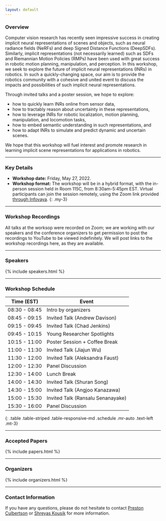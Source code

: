 ```yaml
---
layout: default
---
```

### Overview

Computer vision research has recently seen impressive success in creating implicit neural representations of scenes and objects, such as neural radiance fields (NeRFs) and deep Signed Distance Functions (DeepSDFs). Similarly, implicit representations (not necessarily learned) such as SDFs and Riemannian Motion Policies (RMPs) have been used with great success in robotic motion planning, manipulation, and perception. In this workshop, we seek to explore the future of implicit neural representations (INRs) in robotics. In such a quickly-changing space, our aim is to provide the robotics community with a cohesive and united event to discuss the impacts and possibilities of such implicit neural representations.

Through invited talks and a poster session, we hope to explore:
* how to quickly learn INRs online from sensor data,
* how to tractably reason about uncertainty in these representations,
* how to leverage INRs for robotic localization, motion planning, manipulation, and locomotion tasks,
* how to embed semantic understanding in such representations, and
* how to adapt INRs to simulate and predict dynamic and uncertain scenes.

We hope that this workshop will fuel interest and promote research in learning implicit scene representations for applications in robotics.


---
### Key Details

- **Workshop date:** Friday, May 27, 2022.
- **Workshop format:** The workshop will be in a hybrid format, with the in-person session held in Room 115C, from 8:30am-5:45pm EST. Virtual participants can join the session remotely, using the Zoom link provided [through Infovaya](https://events.infovaya.com/session?id=14416).
{: .my-3}

---
### Workshop Recordings

All talks at the worksop were recorded on Zoom; we are working with our speakers and the conference organizers to get permission to post the recordings to YouTube to be viewed indefinitely. We will post links to the workshop recordings here, as they are available.

---
### Speakers
{% include speakers.html %}

---

### Workshop Schedule

| Time (EST) | Event |
|-------|--------|
| 08:30 - 08:45 | Intro by organizers |
| 08:45 - 09:15 | Invited Talk (Andrew Davison) |
| 09:15 - 09:45 | Invited Talk (Chad Jenkins) |
| 09:45 - 10:15 | Young Researcher Spotlights |
| 10:15 - 11:00 | Poster Session + Coffee Break |
| 11:00 - 11:30 | Invited Talk (Jiajun Wu) |
| 11:30 - 12:00 | Invited Talk (Aleksandra Faust) |
| 12:00 - 12:30 | Panel Discussion |
| 12:30 - 14:00 | Lunch Break |
| 14:00 - 14:30 | Invited Talk (Shuran Song) |
| 14:30 - 15:00 | Invited Talk (Angjoo Kanazawa) |
| 15:00 - 15:30 | Invited Talk (Ransalu Senanayake) |
| 15:30 - 16:00 | Panel Discussion |
{: .table .table-striped .table-responsive-md .schedule .mr-auto .text-left .mt-3}


---

### Accepted Papers

{% include papers.html %}

---

### Organizers

{% include organizers.html %}

--- 

### Contact Information

If you have any questions, please do not hesitate to contact [Preston Culbertson](mailto:pculbertson@stanford) or [Shreyas Kousik](mailto:skousik@stanford.edu) for more information.

